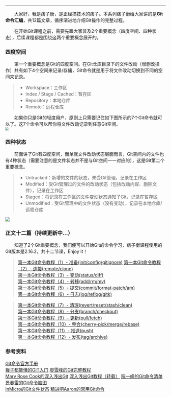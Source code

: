 ----
　　大家好，我是痞子衡，是正经搞技术的痞子。本系列痞子衡给大家讲的是**Git命令汇编**，共12篇文章，循序渐进地介绍Git操作的完整过程。  

　　在开始Git课程之前，需要先跟大家普及2个重要概念（四度空间、四种状态），后续课程都是围绕这两个重要概念展开的。  

### 四度空间
　　第一个重要概念是Git的四度空间。在Git仓库目录下的文件改动（增删改操作）共有如下4个空间来记录/存储，Git命令就是用于将文件改动切换到不同的空间来记录。  

> * Workspace：工作区
> * Index / Stage / Cached：暂存区
> * Repository：本地仓库
> * Remote：远程仓库

　　如果你只是Git的轻度用户，原则上只需要记住如下图所示的7个Git命令就可以了。这7个命令可以帮你将文件改动记录到任意Git空间。  
<img src="http://odox9r8vg.bkt.clouddn.com/image/cnblogs/gittest%20-%20four%20spaces.PNG" style="zoom:65%" />  

### 四种状态
　　前面讲了Git有四度空间，而单就文件改动状态层面而言，Git空间内的文件也有4种状态（需要注意的是文件状态并不是与Git空间一一对应的），这是Git第二个重要概念。  

> * Untracked：新增的文件的状态，未受Git管理，记录在工作区
> * Modified：受Git管理过的文件的改动状态（包括改动内容、删除文件），记录在工作区
> * Staged：将记录在工作区的文件变动状态通知了Git，记录在暂存区
> * Unmodified：受Git管理中的文件状态（没有变动），记录在本地仓库/远程仓库

<img src="http://odox9r8vg.bkt.clouddn.com/image/cnblogs/gittest%20-%20file%20status.PNG" style="zoom:85%" />  

### 正文十二篇（持续更新中...）
　　知道了2个Git重要概念，我们便可以开始Git的命令学习，痞子衡课程使用的Git版本是2.16.2，共十二节课，Enjoy it！  

> [第一本Git命令教程（1）- 准备(init/config/gitignore)](http://www.cnblogs.com/henjay724/p/8525512.html)
> [第一本Git命令教程（2）- 连接(remote/clone)](http://www.cnblogs.com/henjay724/p/8525957.html)  
> [第一本Git命令教程（3）- 变动(status/diff)](http://www.cnblogs.com/henjay724/p/8537277.html)  
> [第一本Git命令教程（4）- 转移(add/rm/mv)](http://www.cnblogs.com/henjay724/p/8541981.html)  
> [第一本Git命令教程（5）- 提交(commit/format-patch/am)](http://www.cnblogs.com/henjay724/p/8543292.html)  
> [第一本Git命令教程（6）- 日志(log/reflog/gitk)](http://www.cnblogs.com/henjay724/p/8593034.html)  

> [第一本Git命令教程（7）- 清理(revert/reset/stash/clean)](http://www.cnblogs.com/henjay724/p/8525497.html)  
> [第一本Git命令教程（8）- 分支(branch/checkout)](http://www.cnblogs.com/henjay724/p/8525497.html)  
> [第一本Git命令教程（9）- 更新(pull/fetch)](http://www.cnblogs.com/henjay724/p/8525497.html)  
> [第一本Git命令教程（10）- 整合(cherry-pick/merge/rebase)](http://www.cnblogs.com/henjay724/p/8525497.html)  
> [第一本Git命令教程（11）- 推送(push)](http://www.cnblogs.com/henjay724/p/8525497.html)  
> [第一本Git命令教程（12）- 发布(tag/archive)](http://www.cnblogs.com/henjay724/p/8525497.html)  

### 参考资料
[Git命令官方手册](https://git-scm.com/docs)  
[猴子都能懂的GIT入门](https://backlog.com/git-tutorial/cn/)
[廖雪峰的Git完整教程](https://www.liaoxuefeng.com/wiki/0013739516305929606dd18361248578c67b8067c8c017b000)  
[Mary Rose Cook的深入浅出Git](https://blog.coding.net/blog/git-from-the-inside-out)
[深入浅出Git教程（转载）](https://www.cnblogs.com/syp172654682/p/7689328.html)
[阮一峰的Git命令清单](http://www.ruanyifeng.com/blog/2015/12/git-cheat-sheet.html)  
[景春雷的Git命令脑图](http://www.cnblogs.com/1-2-3/archive/2010/07/18/git-commands.html)  
[InMicro的Git文件状态](https://www.cnblogs.com/ptqueen/p/6723147.html)
[精进吧Aaron的常用Git命令](https://segmentfault.com/a/1190000011673663)
